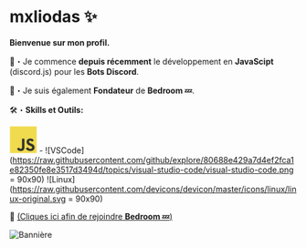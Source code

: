 # mxliodas ✨
__**Bienvenue sur mon profil.**__

📑・Je commence **depuis récemment** le développement en **JavaScipt** (discord.js) pour les **Bots Discord**.

📌・Je suis également **Fondateur** de **Bedroom 💤**.

🛠️・**Skills et Outils:**

<img src="https://raw.githubusercontent.com/devicons/devicon/master/icons/javascript/javascript-original.svg" width="48"> - ![VSCode](https://raw.githubusercontent.com/github/explore/80688e429a7d4ef2fca1e82350fe8e3517d3494d/topics/visual-studio-code/visual-studio-code.png = 90x90) ![Linux](https://raw.githubusercontent.com/devicons/devicon/master/icons/linux/linux-original.svg = 90x90)

🔗 [(Cliques ici afin de rejoindre **Bedroom 💤**)](https://discord.gg/hBehs3HzPx)

![Bannière](https://zupimages.net/up/21/14/6saq.gif)
